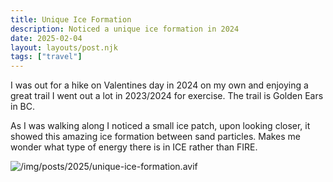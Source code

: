 ```yaml
---
title: Unique Ice Formation
description: Noticed a unique ice formation in 2024
date: 2025-02-04
layout: layouts/post.njk
tags: ["travel"]
---
```


I was out for a hike on Valentines day in 2024 on my own and enjoying a great trail I went out a lot in 2023/2024 for exercise. The trail is Golden Ears in BC.

As I was walking along I noticed a small ice patch, upon looking closer, it showed this amazing ice formation between sand particles. Makes me wonder what type of energy there is in ICE rather than FIRE.

![/img/posts/2025/unique-ice-formation.avif](/img/posts/2025/unique-ice-formation.avif)

